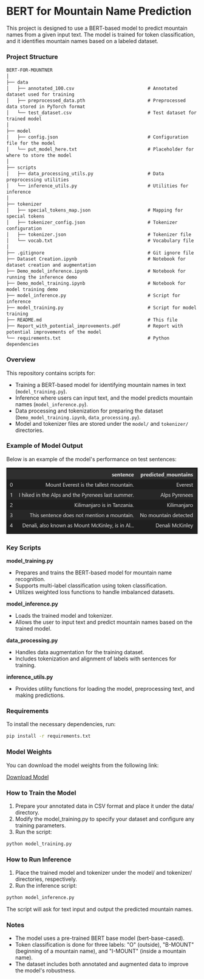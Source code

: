 # BERT for Mountain Name Prediction

This project is designed to use a BERT-based model to predict mountain names from a given input text. The model is trained for token classification, and it identifies mountain names based on a labeled dataset.

### Project Structure

```
BERT-FOR-MOUNTNER
│
├── data
│   ├── annotated_100.csv                           # Annotated dataset used for training
│   ├── preprocessed_data.pth                       # Preprocessed data stored in PyTorch format
│   └── test_dataset.csv                            # Test dataset for trained model
│
├── model
│   ├── config.json                                 # Configuration file for the model
│   └── put_model_here.txt                          # Placeholder for where to store the model
│
├── scripts
│   ├── data_processing_utils.py                    # Data preprocessing utilities
│   └── inference_utils.py                          # Utilities for inference
│
├── tokenizer
│   ├── special_tokens_map.json                     # Mapping for special tokens
│   ├── tokenizer_config.json                       # Tokenizer configuration
│   ├── tokenizer.json                              # Tokenizer file
│   └── vocab.txt                                   # Vocabulary file
│
├── .gitignore                                      # Git ignore file
├── Dataset Creation.ipynb                          # Notebook for dataset creation and augmentation
├── Demo_model_inference.ipynb                      # Notebook for running the inference demo
├── Demo_model_training.ipynb                       # Notebook for model training demo
├── model_inference.py                              # Script for inference
├── model_training.py                               # Script for model training
├── README.md                                       # This file
├── Report_with_potential_improvements.pdf          # Report with potential improvements of the model
└── requirements.txt                                # Python dependencies
```

### Overview

This repository contains scripts for:

- Training a BERT-based model for identifying mountain names in text (`model_training.py`).
- Inference where users can input text, and the model predicts mountain names (`model_inference.py`).
- Data processing and tokenization for preparing the dataset (`Demo_model_training.ipynb`, `data_processing.py`).
- Model and tokenizer files are stored under the `model/` and `tokenizer/` directories.

### Example of Model Output

Below is an example of the model's performance on test sentences:

![Model Output Table](images/test_example.png)

### Key Scripts

**model_training.py**
- Prepares and trains the BERT-based model for mountain name recognition.
- Supports multi-label classification using token classification.
- Utilizes weighted loss functions to handle imbalanced datasets.

**model_inference.py**
- Loads the trained model and tokenizer.
- Allows the user to input text and predict mountain names based on the trained model.

**data_processing.py**
- Handles data augmentation for the training dataset.
- Includes tokenization and alignment of labels with sentences for training.

**inference_utils.py**
- Provides utility functions for loading the model, preprocessing text, and making predictions.

### Requirements
To install the necessary dependencies, run:
```bash
pip install -r requirements.txt
```

### Model Weights

You can download the model weights from the following link:

[Download Model](https://huggingface.co/AnnaDee/BERT-for-MountNER/blob/main/model.safetensors)

### How to Train the Model

1. Prepare your annotated data in CSV format and place it under the data/ directory.
2. Modify the model_training.py to specify your dataset and configure any training parameters.
3. Run the script:
```bash
python model_training.py
```

### How to Run Inference

1. Place the trained model and tokenizer under the model/ and tokenizer/ directories, respectively.
2. Run the inference script:
```bash
python model_inference.py
```
The script will ask for text input and output the predicted mountain names.

### Notes

- The model uses a pre-trained BERT base model (bert-base-cased).
- Token classification is done for three labels: "O" (outside), "B-MOUNT" (beginning of a mountain name), and "I-MOUNT" (inside a mountain name).
- The dataset includes both annotated and augmented data to improve the model's robustness.